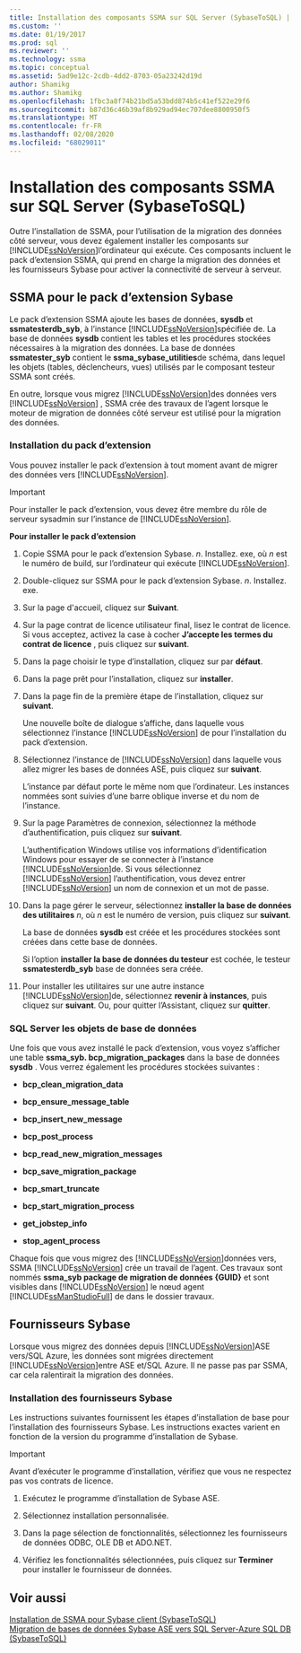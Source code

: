 ```yaml
---
title: Installation des composants SSMA sur SQL Server (SybaseToSQL) | Microsoft Docs
ms.custom: ''
ms.date: 01/19/2017
ms.prod: sql
ms.reviewer: ''
ms.technology: ssma
ms.topic: conceptual
ms.assetid: 5ad9e12c-2cdb-4dd2-8703-05a23242d19d
author: Shamikg
ms.author: Shamikg
ms.openlocfilehash: 1fbc3a8f74b21bd5a53bdd874b5c41ef522e29f6
ms.sourcegitcommit: b87d36c46b39af8b929ad94ec707dee8800950f5
ms.translationtype: MT
ms.contentlocale: fr-FR
ms.lasthandoff: 02/08/2020
ms.locfileid: "68029011"
---
```

# <a name="installing-ssma-components-on-sql-server-sybasetosql"></a>Installation des composants SSMA sur SQL Server (SybaseToSQL)
Outre l’installation de SSMA, pour l’utilisation de la migration des données côté serveur, vous devez également installer les composants sur [!INCLUDE[ssNoVersion](../../includes/ssnoversion-md.md)]l’ordinateur qui exécute. Ces composants incluent le pack d’extension SSMA, qui prend en charge la migration des données et les fournisseurs Sybase pour activer la connectivité de serveur à serveur.  
  
## <a name="ssma-for-sybase-extension-pack"></a>SSMA pour le pack d’extension Sybase  
Le pack d’extension SSMA ajoute les bases de données, **sysdb** et **ssmatesterdb_syb**, à l’instance [!INCLUDE[ssNoVersion](../../includes/ssnoversion-md.md)]spécifiée de. La base de données **sysdb** contient les tables et les procédures stockées nécessaires à la migration des données. La base de données **ssmatester_syb** contient le **ssma_sybase_utilities**de schéma, dans lequel les objets (tables, déclencheurs, vues) utilisés par le composant testeur SSMA sont créés.  
  
En outre, lorsque vous migrez [!INCLUDE[ssNoVersion](../../includes/ssnoversion-md.md)]des données vers [!INCLUDE[ssNoVersion](../../includes/ssnoversion-md.md)] , SSMA crée des travaux de l’agent lorsque le moteur de migration de données côté serveur est utilisé pour la migration des données.  
  
### <a name="installing-the-extension-pack"></a>Installation du pack d’extension  
Vous pouvez installer le pack d’extension à tout moment avant de migrer des données vers [!INCLUDE[ssNoVersion](../../includes/ssnoversion-md.md)].  
  
> [!IMPORTANT]  
> Pour installer le pack d’extension, vous devez être membre du rôle de serveur sysadmin sur l’instance de [!INCLUDE[ssNoVersion](../../includes/ssnoversion-md.md)].  
  
**Pour installer le pack d’extension**  
  
1.  Copie SSMA pour le pack d’extension Sybase. *n*. Installez. exe, où *n* est le numéro de build, sur l’ordinateur qui exécute [!INCLUDE[ssNoVersion](../../includes/ssnoversion-md.md)].  
  
2.  Double-cliquez sur SSMA pour le pack d’extension Sybase. *n*. Installez. exe.  
  
3.  Sur la page d'accueil, cliquez sur **Suivant**.  
  
4.  Sur la page contrat de licence utilisateur final, lisez le contrat de licence. Si vous acceptez, activez la case à cocher **J’accepte les termes du contrat de licence** , puis cliquez sur **suivant**.  
  
5.  Dans la page choisir le type d’installation, cliquez sur par **défaut**.  
  
6.  Dans la page prêt pour l’installation, cliquez sur **installer**.  
  
7.  Dans la page fin de la première étape de l’installation, cliquez sur **suivant**.  
  
    Une nouvelle boîte de dialogue s’affiche, dans laquelle vous sélectionnez l’instance [!INCLUDE[ssNoVersion](../../includes/ssnoversion-md.md)] de pour l’installation du pack d’extension.  
  
8.  Sélectionnez l’instance de [!INCLUDE[ssNoVersion](../../includes/ssnoversion-md.md)] dans laquelle vous allez migrer les bases de données ASE, puis cliquez sur **suivant**.  
  
    L’instance par défaut porte le même nom que l’ordinateur. Les instances nommées sont suivies d’une barre oblique inverse et du nom de l’instance.  
  
9. Sur la page Paramètres de connexion, sélectionnez la méthode d’authentification, puis cliquez sur **suivant**.  
  
    L’authentification Windows utilise vos informations d’identification Windows pour essayer de se connecter à l’instance [!INCLUDE[ssNoVersion](../../includes/ssnoversion-md.md)]de. Si vous sélectionnez [!INCLUDE[ssNoVersion](../../includes/ssnoversion-md.md)] l’authentification, vous devez entrer [!INCLUDE[ssNoVersion](../../includes/ssnoversion-md.md)] un nom de connexion et un mot de passe.  
  
10. Dans la page gérer le serveur, sélectionnez **installer la base de données des utilitaires** *n*, où *n* est le numéro de version, puis cliquez sur **suivant**.  
  
    La base de données **sysdb** est créée et les procédures stockées sont créées dans cette base de données.  
  
    Si l’option **installer la base de données du testeur** est cochée, le testeur **ssmatesterdb_syb** base de données sera créée.  
  
11. Pour installer les utilitaires sur une autre instance [!INCLUDE[ssNoVersion](../../includes/ssnoversion-md.md)]de, sélectionnez **revenir à instances**, puis cliquez sur **suivant**. Ou, pour quitter l’Assistant, cliquez sur **quitter**.  
  
### <a name="sql-server-database-objects"></a>SQL Server les objets de base de données  
Une fois que vous avez installé le pack d’extension, vous voyez s’afficher une table **ssma_syb. bcp_migration_packages** dans la base de données **sysdb** . Vous verrez également les procédures stockées suivantes :  
  
-   **bcp_clean_migration_data**  
  
-   **bcp_ensure_message_table**  
  
-   **bcp_insert_new_message**  
  
-   **bcp_post_process**  
  
-   **bcp_read_new_migration_messages**  
  
-   **bcp_save_migration_package**  
  
-   **bcp_smart_truncate**  
  
-   **bcp_start_migration_process**  
  
-   **get_jobstep_info**  
  
-   **stop_agent_process**  
  
Chaque fois que vous migrez des [!INCLUDE[ssNoVersion](../../includes/ssnoversion-md.md)]données vers, SSMA [!INCLUDE[ssNoVersion](../../includes/ssnoversion-md.md)] crée un travail de l’agent. Ces travaux sont nommés **ssma_syb package de migration de données {GUID}** et sont visibles dans [!INCLUDE[ssNoVersion](../../includes/ssnoversion-md.md)] le nœud agent [!INCLUDE[ssManStudioFull](../../includes/ssmanstudiofull-md.md)] de dans le dossier travaux.  
  
## <a name="sybase-providers"></a>Fournisseurs Sybase  
Lorsque vous migrez des données depuis [!INCLUDE[ssNoVersion](../../includes/ssnoversion-md.md)]ASE vers/SQL Azure, les données sont migrées directement [!INCLUDE[ssNoVersion](../../includes/ssnoversion-md.md)]entre ASE et/SQL Azure. Il ne passe pas par SSMA, car cela ralentirait la migration des données.  
  
### <a name="installing-the-sybase-providers"></a>Installation des fournisseurs Sybase  
Les instructions suivantes fournissent les étapes d’installation de base pour l’installation des fournisseurs Sybase. Les instructions exactes varient en fonction de la version du programme d’installation de Sybase.  
  
> [!IMPORTANT]  
> Avant d’exécuter le programme d’installation, vérifiez que vous ne respectez pas vos contrats de licence.  
  
1.  Exécutez le programme d’installation de Sybase ASE.  
  
2.  Sélectionnez installation personnalisée.  
  
3.  Dans la page sélection de fonctionnalités, sélectionnez les fournisseurs de données ODBC, OLE DB et ADO.NET.  
  
4.  Vérifiez les fonctionnalités sélectionnées, puis cliquez sur **Terminer** pour installer le fournisseur de données.  
  
## <a name="see-also"></a>Voir aussi  
[Installation de SSMA pour Sybase client &#40;SybaseToSQL&#41;](../../ssma/sybase/installing-ssma-for-sybase-client-sybasetosql.md)  
[Migration de bases de données Sybase ASE vers SQL Server-Azure SQL DB &#40;SybaseToSQL&#41;](../../ssma/sybase/migrating-sybase-ase-databases-to-sql-server-azure-sql-db-sybasetosql.md)  
  
